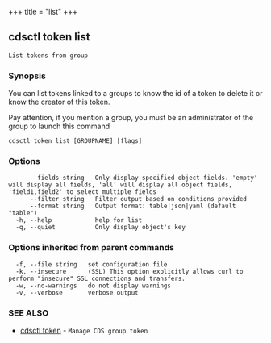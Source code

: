 +++
title = "list"
+++
## cdsctl token list

`List tokens from group`

### Synopsis


You can list tokens linked to a groups to know the id of a token to delete it or know the creator of this token.

Pay attention, if you mention a group, you must be an administrator of the group to launch this command
	

```
cdsctl token list [GROUPNAME] [flags]
```

### Options

```
      --fields string   Only display specified object fields. 'empty' will display all fields, 'all' will display all object fields, 'field1,field2' to select multiple fields
      --filter string   Filter output based on conditions provided
      --format string   Output format: table|json|yaml (default "table")
  -h, --help            help for list
  -q, --quiet           Only display object's key
```

### Options inherited from parent commands

```
  -f, --file string   set configuration file
  -k, --insecure      (SSL) This option explicitly allows curl to perform "insecure" SSL connections and transfers.
  -w, --no-warnings   do not display warnings
  -v, --verbose       verbose output
```

### SEE ALSO

* [cdsctl token](/cli/cdsctl/token/)	 - `Manage CDS group token`

